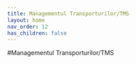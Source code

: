 ```yaml
---
title: Managementul Transporturilor/TMS
layout: home
nav_order: 12
has_children: false
---
```


#Managementul Transporturilor/TMS
